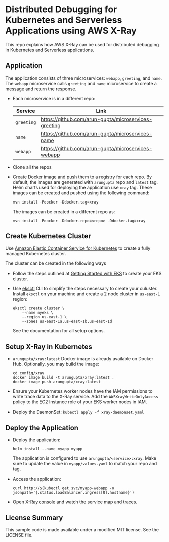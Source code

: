 # Distributed Debugging for Kubernetes and Serverless Applications using AWS X-Ray

This repo explains how AWS X-Ray can be used for distributed debugging in Kubernetes and Serverless applications.

## Application

The application consists of three microservices: `webapp`, `greeting`, and `name`. The `webapp` microservice calls `greeting` and `name` microservice to create a message and return the response.

- Each microservice is in a different repo:

	Service | Link
	------- | ----
	`greeting` | https://github.com/arun-gupta/microservices-greeting
	`name` | https://github.com/arun-gupta/microservices-name
	`webapp` | https://github.com/arun-gupta/microservices-webapp

- Clone all the repos
- Create Docker image and push them to a registry for each repo. By default, the images are generated with `arungupta` repo and `latest` tag. Helm charts used for deploying the application use `xray` tag. These images can be created and pushed using the following command:

	```
	mvn install -Pdocker -Ddocker.tag=xray
	```

	The images can be created in a different repo as:

	```
	mvn install -Pdocker -Ddocker.repo=<repo> -Ddocker.tag=xray
	```

## Create Kubernetes Cluster

Use [Amazon Elastic Container Service for Kubernetes](https://aws.amazon.com/eks/) to create a fully managed Kubernetes cluster.

The cluster can be created in the following ways

- Follow the steps outlined at [Getting Started with EKS](https://docs.aws.amazon.com/eks/latest/userguide/getting-started.html) to create your EKS cluster.

- Use [eksctl](https://eksctl.io) CLI to simplify the steps necessary to create your culuster. Install `eksctl` on your machine and create a 2 node cluster in `us-east-1` region:

	```
	eksctl create cluster \
		--name myeks \
		--region us-east-1 \
		--zones us-east-1a,us-east-1b,us-east-1d
	```

	See the documentation for all setup options.

## Setup X-Ray in Kubernetes

- `arungupta/xray:latest` Docker image is already available on Docker Hub. Optionally, you may build the image:

	```
	cd config/xray
	docker image build -t arungupta/xray:latest .
	docker image push arungupta/xray:latest
	```
- Ensure your Kubernetes worker nodes have the IAM permissions to write trace data to the X-Ray service. Add the `AWSXrayWriteOnlyAccess` policy to the EC2 Instance role of your EKS worker nodes in IAM.

- Deploy the DaemonSet: `kubectl apply -f xray-daemonset.yaml`

## Deploy the Application

- Deploy the application:

	```
	helm install --name myapp myapp
	```

	The application is configured to use `arungupta/<service>:xray`. Make sure to update the value in `myapp/values.yaml` to match your repo and tag.

- Access the application:

	```
	curl http://$(kubectl get svc/myapp-webapp -o jsonpath='{.status.loadBalancer.ingress[0].hostname}')
	```

- Open [X-Ray console](https://us-west-2.console.aws.amazon.com/xray/home?region=us-west-2#/service-map) and watch the service map and traces.


## License Summary

This sample code is made available under a modified MIT license. See the LICENSE file.
